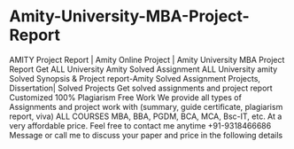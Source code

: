 # Amity-University-MBA-Project-Report
AMITY Project Report | Amity Online Project | Amity University MBA Project Report  Get ALL University Amity Solved Assignment  ALL University amity Solved Synopsis &amp; Project report-Amity Solved Assignment Projects, Dissertation| Solved Projects Get solved assignments and project report Customized 100% Plagiarism Free Work We provide all types of Assignments and project work with (summary, guide certificate, plagiarism report,  viva) ALL COURSES MBA, BBA, PGDM, BCA, MCA, Bsc-IT, etc. At a very affordable price. Feel free to contact me anytime  +91-9318466686 Message or call  me to discuss your paper and price in the following details
